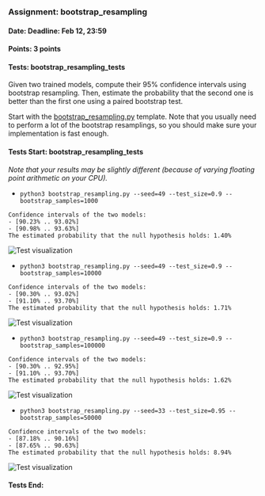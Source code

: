 ### Assignment: bootstrap_resampling
#### Date: Deadline: Feb 12, 23:59
#### Points: 3 points
#### Tests: bootstrap_resampling_tests

Given two trained models, compute their 95% confidence intervals using bootstrap
resampling. Then, estimate the probability that the second one is better than
the first one using a paired bootstrap test.

Start with the [bootstrap_resampling.py](https://github.com/ufal/npfl129/tree/past-2223/labs/13/bootstrap_resampling.py)
template. Note that you usually need to perform a lot of the bootstrap
resamplings, so you should make sure your implementation is fast enough.

#### Tests Start: bootstrap_resampling_tests
_Note that your results may be slightly different (because of varying floating point arithmetic on your CPU)._
- `python3 bootstrap_resampling.py --seed=49 --test_size=0.9 --bootstrap_samples=1000`
```
Confidence intervals of the two models:
- [90.23% .. 93.02%]
- [90.98% .. 93.63%]
The estimated probability that the null hypothesis holds: 1.40%
```
![Test visualization](//ufal.mff.cuni.cz/~straka/courses/npfl129/2223/tasks/figures/bootstrap_resampling_1.svgz)
- `python3 bootstrap_resampling.py --seed=49 --test_size=0.9 --bootstrap_samples=10000`
```
Confidence intervals of the two models:
- [90.30% .. 93.02%]
- [91.10% .. 93.70%]
The estimated probability that the null hypothesis holds: 1.71%
```
![Test visualization](//ufal.mff.cuni.cz/~straka/courses/npfl129/2223/tasks/figures/bootstrap_resampling_2.svgz)
- `python3 bootstrap_resampling.py --seed=49 --test_size=0.9 --bootstrap_samples=100000`
```
Confidence intervals of the two models:
- [90.30% .. 92.95%]
- [91.10% .. 93.70%]
The estimated probability that the null hypothesis holds: 1.62%
```
![Test visualization](//ufal.mff.cuni.cz/~straka/courses/npfl129/2223/tasks/figures/bootstrap_resampling_3.svgz)
- `python3 bootstrap_resampling.py --seed=33 --test_size=0.95 --bootstrap_samples=50000`
```
Confidence intervals of the two models:
- [87.18% .. 90.16%]
- [87.65% .. 90.63%]
The estimated probability that the null hypothesis holds: 8.94%
```
![Test visualization](//ufal.mff.cuni.cz/~straka/courses/npfl129/2223/tasks/figures/bootstrap_resampling_4.svgz)
#### Tests End:
